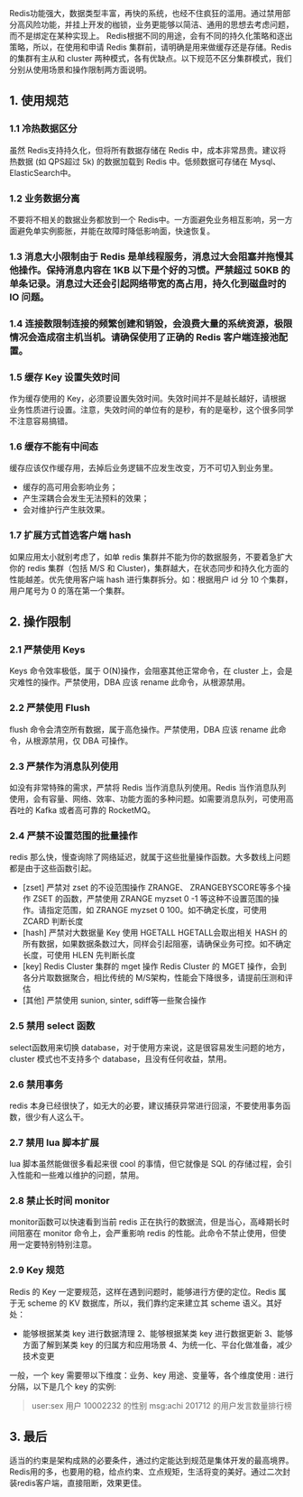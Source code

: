 Redis功能强大，数据类型丰富，再快的系统，也经不住疯狂的滥用。通过禁用部分高风险功能，并挂上开发的枷锁，业务更能够以简洁、通用的思想去考虑问题，而不是绑定在某种实现上。
Redis根据不同的用途，会有不同的持久化策略和逐出策略，所以，在使用和申请 Redis 集群前，请明确是用来做缓存还是存储。Redis的集群有主从和 cluster 两种模式，各有优缺点。以下规范不区分集群模式，我们分别从使用场景和操作限制两方面说明。
## 1. 使用规范
### 1.1 冷热数据区分
虽然 Redis支持持久化，但将所有数据存储在 Redis 中，成本非常昂贵。建议将热数据 (如 QPS超过 5k) 的数据加载到 Redis 中。低频数据可存储在 Mysql、 ElasticSearch中。
### 1.2 业务数据分离
不要将不相关的数据业务都放到一个 Redis中。一方面避免业务相互影响，另一方面避免单实例膨胀，并能在故障时降低影响面，快速恢复。
### 1.3 消息大小限制由于 Redis 是单线程服务，消息过大会阻塞并拖慢其他操作。保持消息内容在 1KB 以下是个好的习惯。严禁超过 50KB 的单条记录。消息过大还会引起网络带宽的高占用，持久化到磁盘时的 IO 问题。
### 1.4 连接数限制连接的频繁创建和销毁，会浪费大量的系统资源，极限情况会造成宿主机当机。请确保使用了正确的 Redis 客户端连接池配置。
### 1.5 缓存 Key 设置失效时间
作为缓存使用的 Key，必须要设置失效时间。失效时间并不是越长越好，请根据业务性质进行设置。注意，失效时间的单位有的是秒，有的是毫秒，这个很多同学不注意容易搞错。
### 1.6 缓存不能有中间态
缓存应该仅作缓存用，去掉后业务逻辑不应发生改变，万不可切入到业务里。
* 缓存的高可用会影响业务；
* 产生深耦合会发生无法预料的效果；
* 会对维护行产生肤效果。
### 1.7 扩展方式首选客户端 hash
如果应用太小就别考虑了，如单 redis 集群并不能为你的数据服务，不要着急扩大你的 redis 集群（包括 M/S 和 Cluster)，集群越大，在状态同步和持久化方面的性能越差。优先使用客户端 hash 进行集群拆分。如：根据用户 id 分 10 个集群，用户尾号为 0 的落在第一个集群。
## 2. 操作限制
### 2.1 严禁使用 Keys
Keys 命令效率极低，属于 O(N)操作，会阻塞其他正常命令，在 cluster 上，会是灾难性的操作。严禁使用，DBA 应该 rename 此命令，从根源禁用。
### 2.2 严禁使用 Flush
flush 命令会清空所有数据，属于高危操作。严禁使用，DBA 应该 rename 此命令，从根源禁用，仅 DBA 可操作。
### 2.3 严禁作为消息队列使用
如没有非常特殊的需求，严禁将 Redis 当作消息队列使用。Redis 当作消息队列使用，会有容量、网络、效率、功能方面的多种问题。如需要消息队列，可使用高吞吐的 Kafka 或者高可靠的 RocketMQ。
### 2.4 严禁不设置范围的批量操作
redis 那么快，慢查询除了网络延迟，就属于这些批量操作函数。大多数线上问题都是由于这些函数引起。
* [zset] 严禁对 zset 的不设范围操作
ZRANGE、 ZRANGEBYSCORE等多个操作 ZSET 的函数，严禁使用 ZRANGE myzset 0 -1 等这种不设置范围的操作。请指定范围，如 ZRANGE myzset 0 100。如不确定长度，可使用 ZCARD 判断长度
* [hash] 严禁对大数据量 Key 使用 HGETALL
HGETALL会取出相关 HASH 的所有数据，如果数据条数过大，同样会引起阻塞，请确保业务可控。如不确定长度，可使用 HLEN 先判断长度
* [key] Redis Cluster 集群的 mget 操作
Redis Cluster 的 MGET 操作，会到各分片取数据聚合，相比传统的 M/S架构，性能会下降很多，请提前压测和评估
* [其他] 严禁使用 sunion, sinter, sdiff等一些聚合操作
### 2.5 禁用 select 函数
select函数用来切换 database，对于使用方来说，这是很容易发生问题的地方，cluster 模式也不支持多个 database，且没有任何收益，禁用。
### 2.6 禁用事务
redis 本身已经很快了，如无大的必要，建议捕获异常进行回滚，不要使用事务函数，很少有人这么干。
### 2.7 禁用 lua 脚本扩展
lua 脚本虽然能做很多看起来很 cool 的事情，但它就像是 SQL 的存储过程，会引入性能和一些难以维护的问题，禁用。
### 2.8 禁止长时间 monitor
monitor函数可以快速看到当前 redis 正在执行的数据流，但是当心，高峰期长时间阻塞在 monitor 命令上，会严重影响 redis 的性能。此命令不禁止使用，但使用一定要特别特别注意。
### 2.9 Key 规范
Redis 的 Key 一定要规范，这样在遇到问题时，能够进行方便的定位。Redis 属于无 scheme 的 KV 数据库，所以，我们靠约定来建立其 scheme 语义。其好处：
* 能够根据某类 key 进行数据清理 2、能够根据某类 key 进行数据更新 3、能够方面了解到某类 key 的归属方和应用场景 4、为统一化、平台化做准备，减少技术变更

一般，一个 key 需要带以下维度：业务、key 用途、变量等，各个维度使用 : 进行分隔，以下是几个 key 的实例:
> user:sex 用户 10002232 的性别 msg:achi 201712 的用户发言数量排行榜
## 3. 最后
适当的约束是架构成熟的必要条件，通过约定能达到规范是集体开发的最高境界。Redis用的多，也要用的稳，给点约束、立点规矩，生活将变的美好。通过二次封装redis客户端，直接阻断，效果更佳。



